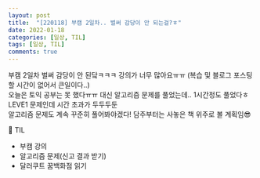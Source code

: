 ```yaml
---
layout: post
title:  "[220118] 부캠 2일차.. 벌써 감당이 안 되는걸?ㅎ"
date: 2022-01-18
categories: [일상, TIL]
tags: [일상, TIL]
comments: true
---
```

부캠 2일차 벌써 감당이 안 된닼ㅋㅋㅋ 강의가 너무 많아요ㅠㅠ (복습 및 블로그 포스팅 할 시간이 없어서 큰일이다..)  
오늘은 토익 공부는 못 했다ㅠㅠ 대신 알고리즘 문제를 풀었는데.. 1시간정도 풀었다ㅎ LEVE1 문제인데 시간 초과가 두두두둔  
알고리즘 문제도 계속 꾸준히 풀어봐야겠다! 담주부터는 사놓은 책 위주로 볼 계획임😎


📝 TIL
- 부캠 강의
- 알고리즘 문제(신고 결과 받기)
- 달러쿠트 꿈백화점 읽기